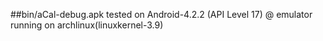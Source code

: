 ##bin/aCal-debug.apk tested on Android-4.2.2 (API Level 17) @ emulator running on archlinux(linuxkernel-3.9)